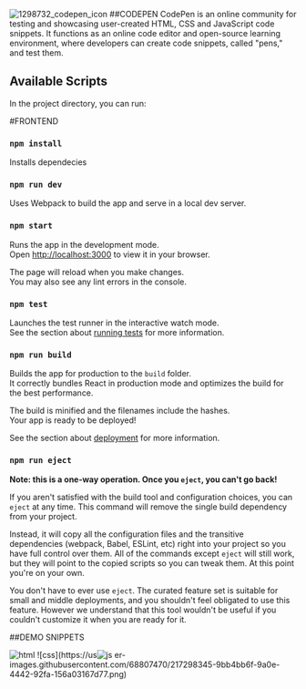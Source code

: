 ![1298732_codepen_icon](https://user-images.githubusercontent.com/68807470/217293761-a4c383cf-8709-4f82-a215-a8f0e19fbd8f.png) ##CODEPEN
CodePen is an online community for testing and showcasing user-created HTML, CSS and JavaScript code snippets. It functions as an online code editor and open-source learning environment, where developers can create code snippets, called "pens," and test them.

## Available Scripts

In the project directory, you can run:

#FRONTEND
### `npm install`
Installs dependecies

### `npm run dev`
Uses Webpack to build the app and serve in a local dev server.

### `npm start`

Runs the app in the development mode.\
Open [http://localhost:3000](http://localhost:3000) to view it in your browser.

The page will reload when you make changes.\
You may also see any lint errors in the console.

### `npm test`

Launches the test runner in the interactive watch mode.\
See the section about [running tests](https://facebook.github.io/create-react-app/docs/running-tests) for more information.

### `npm run build`

Builds the app for production to the `build` folder.\
It correctly bundles React in production mode and optimizes the build for the best performance.

The build is minified and the filenames include the hashes.\
Your app is ready to be deployed!

See the section about [deployment](https://facebook.github.io/create-react-app/docs/deployment) for more information.

### `npm run eject`

**Note: this is a one-way operation. Once you `eject`, you can't go back!**

If you aren't satisfied with the build tool and configuration choices, you can `eject` at any time. This command will remove the single build dependency from your project.

Instead, it will copy all the configuration files and the transitive dependencies (webpack, Babel, ESLint, etc) right into your project so you have full control over them. All of the commands except `eject` will still work, but they will point to the copied scripts so you can tweak them. At this point you're on your own.

You don't have to ever use `eject`. The curated feature set is suitable for small and middle deployments, and you shouldn't feel obligated to use this feature. However we understand that this tool wouldn't be useful if you couldn't customize it when you are ready for it.

##DEMO SNIPPETS

![html](https://user-images.githubusercontent.com/68807470/217298321-22fb974a-0ed7-4f8b-b157-b5dcbf2a21a2.png)
![css](https://us![js](https://user-images.githubusercontent.com/68807470/217298372-21d80111-4a33-4c96-be5e-ea7dba1a3f1e.png)
er-images.githubusercontent.com/68807470/217298345-9bb4bb6f-9a0e-4442-92fa-156a03167d77.png)


